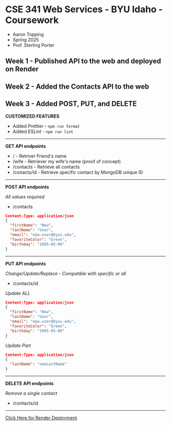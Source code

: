 # CSE 341 Web Services - BYU Idaho - Coursework

- Aaron Topping
- Spring 2025
- Prof. Sterling Porter

## Week 1 - Published API to the web and deployed on Render

## Week 2 - Added the Contacts API to the web

## Week 3 - Added POST, PUT, and DELETE

**CUSTOMIZED FEATURES**

- Added Prettier - `npm run format`
- Added ESLint - `npm run lint`
---

**GET API endpoints**

- / - Retriver Friend's name
- /wife - Retriever my wife's name (proof of concept)
- /contacts - Retrieve all contacts
- /conacts/id - Retrieve specific contact by MongoDB unique ID

---

**POST API endpoints**

_All values required_

- /contacts

```JSON
Content-Type: application/json
{
  "firstName": "New",
  "lastName": "User",
  "email": "new.user@byui.edu",
  "favoriteColor": "Green",
  "birthday": "1995-05-09"
}
```

---

**PUT API endpoints**

_Change/Update/Replace - Compatible with specific or all_

- /contacts/id

_Update ALL_

```JSON
Content-Type: application/json
{
  "firstName": "New",
  "lastName": "User",
  "email": "new.user@byui.edu",
  "favoriteColor": "Green",
  "birthday": "1995-05-09"
}
```

_Update Part_

```JSON
Content-Type: application/json
{
  "lastName": "newLastName"
}
```

---

**DELETE API endpoints**

_Remove a single contact_

- /contacts/id

---

[Click Here for Render Deployment](https://cse-341-topping.onrender.com/)
